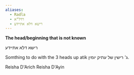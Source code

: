 ```yaml
---
aliases:
  - Radla
  - רדל"א
  - רישא דלא אתיידע
---
```

__The head/beginning that is not known__

רישא דלא אתיידע


Somthing to do with the 3 heads up atik ג' רישין של עתיק יומין. 

Reisha D'Arich
Reisha D'Ayin